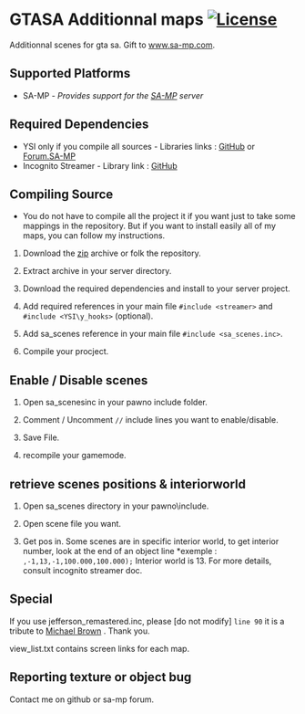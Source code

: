 [license]: https://tldrlegal.com/l/mit

# GTASA Additionnal maps [![License](http://img.shields.io/badge/license-MIT-lightgrey.svg?style=flat)][License]

Additionnal scenes for gta sa. Gift to www.sa-mp.com.

## Supported Platforms
 * SA-MP - _Provides support for the [SA-MP](http://www.sa-mp.com/) server_
 
## Required Dependencies
 * YSI only if you compile all sources - Libraries links  : [GitHub](https://github.com/Misiur/YSI) or [Forum.SA-MP](http://forum.sa-mp.com/showthread.php?t=570883)
 * Incognito Streamer - Library link : [GitHub](https://github.com/samp-incognito/samp-streamer-plugin/releases/tag/v2.82)

## Compiling Source
 * You do not have to compile all the project it if you want just to take some mappings in the repository. But if you want to install easily all of my maps, you can follow my instructions.

 1. Download the [zip](https://github.com/BenBout/GTASA-scenes/archive/master.zip) archive or folk the repository.

 2. Extract archive in your server directory.

 3. Download the required dependencies and install to your server project.

 4. Add required references in your main file `#include <streamer>` and `#include <YSI\y_hooks>` (optional).

 5. Add sa_scenes reference in your main file `#include <sa_scenes.inc>`.
 
 6. Compile your procject.

## Enable / Disable scenes

 1. Open sa_scenesinc in your pawno include folder.
 
 2. Comment / Uncomment `//` include lines you want to enable/disable.

 3. Save File.
 
 4. recompile your gamemode.
 
## retrieve scenes positions & interiorworld

 1. Open sa_scenes directory in your pawno\include.
 
 2. Open scene file you want.
 
 3. Get pos in. Some scenes are in specific interior world, to get interior number, look at the end of an object line
	*exemple : `,-1,13,-1,100.000,100.000);` Interior world is 13. For more details, consult incognito streamer doc.
	
## Special
 If you use jefferson_remastered.inc, please [do not modify] `line 90` it is a tribute to [Michael Brown](https://en.wikipedia.org/wiki/Shooting_of_Michael_Brown) . Thank you.
 
 view_list.txt contains screen links for each map.

## Reporting texture or object bug

Contact me on github or sa-mp forum.
